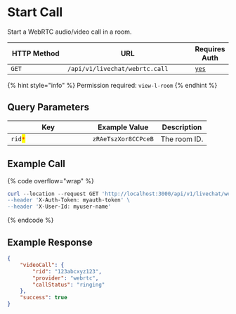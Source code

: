 # Start Call

Start a WebRTC audio/video call in a room.

<table><thead><tr><th width="163">HTTP Method</th><th width="317">URL</th><th>Requires Auth</th></tr></thead><tbody><tr><td><code>GET</code></td><td><code>/api/v1/livechat/webrtc.call</code></td><td><a href="../../../authentication-endpoints/"><code>yes</code></a></td></tr></tbody></table>

{% hint style="info" %}
Permission required: `view-l-room`
{% endhint %}

## Query Parameters

<table><thead><tr><th width="170">Key</th><th>Example Value</th><th>Description</th></tr></thead><tbody><tr><td><code>rid</code><mark style="color:red;"><code>*</code></mark></td><td><code>zRAeTszXor8CCPceB</code></td><td>The room ID.</td></tr></tbody></table>

## Example Call

{% code overflow="wrap" %}
```powershell
curl --location --request GET 'http://localhost:3000/api/v1/livechat/webrtc.call?rid=123abcxyz123\
--header 'X-Auth-Token: myauth-token' \
--header 'X-User-Id: myuser-name'
```
{% endcode %}

## Example Response

```json
{
    "videoCall": {
        "rid": "123abcxyz123",
        "provider": "webrtc",
        "callStatus": "ringing"
    },
    "success": true
}
```
